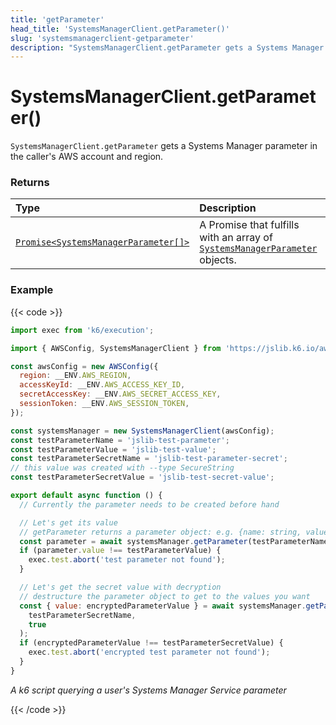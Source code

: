 ```yaml
---
title: 'getParameter'
head_title: 'SystemsManagerClient.getParameter()'
slug: 'systemsmanagerclient-getparameter'
description: "SystemsManagerClient.getParameter gets a Systems Manager parameter in the caller's AWS account and region"
---
```


# SystemsManagerClient.getParameter()

`SystemsManagerClient.getParameter` gets a Systems Manager parameter in the caller's AWS account and region.

### Returns

| Type                                                                                                                                                    | Description                                                                                                                                                                                    |
| :------------------------------------------------------------------------------------------------------------------------------------------------------ | :--------------------------------------------------------------------------------------------------------------------------------------------------------------------------------------------- |
| [`Promise<SystemsManagerParameter[]>`](https://grafana.com/docs/k6/<K6_VERSION>/javascript-api/jslib/aws/systemsmanagerclient/systemsmanagerparameter/) | A Promise that fulfills with an array of [`SystemsManagerParameter`](https://grafana.com/docs/k6/<K6_VERSION>/javascript-api/jslib/aws/systemsmanagerclient/systemsmanagerparameter/) objects. |

### Example

{{< code >}}

```javascript
import exec from 'k6/execution';

import { AWSConfig, SystemsManagerClient } from 'https://jslib.k6.io/aws/0.11.0/ssm.js';

const awsConfig = new AWSConfig({
  region: __ENV.AWS_REGION,
  accessKeyId: __ENV.AWS_ACCESS_KEY_ID,
  secretAccessKey: __ENV.AWS_SECRET_ACCESS_KEY,
  sessionToken: __ENV.AWS_SESSION_TOKEN,
});

const systemsManager = new SystemsManagerClient(awsConfig);
const testParameterName = 'jslib-test-parameter';
const testParameterValue = 'jslib-test-value';
const testParameterSecretName = 'jslib-test-parameter-secret';
// this value was created with --type SecureString
const testParameterSecretValue = 'jslib-test-secret-value';

export default async function () {
  // Currently the parameter needs to be created before hand

  // Let's get its value
  // getParameter returns a parameter object: e.g. {name: string, value: string...}
  const parameter = await systemsManager.getParameter(testParameterName);
  if (parameter.value !== testParameterValue) {
    exec.test.abort('test parameter not found');
  }

  // Let's get the secret value with decryption
  // destructure the parameter object to get to the values you want
  const { value: encryptedParameterValue } = await systemsManager.getParameter(
    testParameterSecretName,
    true
  );
  if (encryptedParameterValue !== testParameterSecretValue) {
    exec.test.abort('encrypted test parameter not found');
  }
}
```

_A k6 script querying a user's Systems Manager Service parameter_

{{< /code >}}
